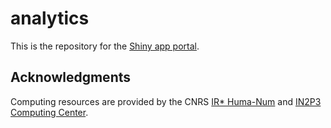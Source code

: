 # analytics

This is the repository for the [Shiny app portal](https://analytics.huma-num.fr/tesselle/).

## Acknowledgments

Computing resources are provided by the CNRS [IR* Huma-Num](https://www.huma-num.fr) and [IN2P3 Computing Center](https://www.in2p3.cnrs.fr/fr).
